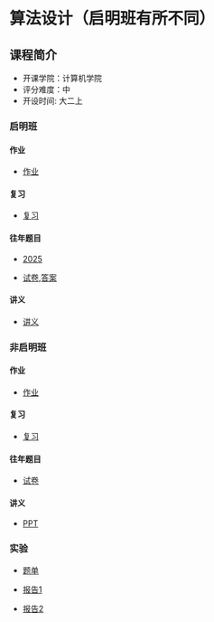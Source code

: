 # 算法设计（启明班有所不同）

## 课程简介

- 开课学院：计算机学院
- 评分难度：中
- 开设时间: 大二上


### 启明班

#### 作业
- [作业](https://github.com/YuhangChen1/HUSR-CS-Learning/tree/master/%E7%AE%97%E6%B3%95/%E4%BD%9C%E4%B8%9A)

#### 复习
- [复习](https://github.com/YuhangChen1/HUSR-CS-Learning/tree/master/%E7%AE%97%E6%B3%95/%E5%A4%8D%E4%B9%A0)

#### 往年题目
- [2025](https://github.com/YuhangChen1/HUSR-CS-Learning/blob/master/%E7%AE%97%E6%B3%95/%E5%A4%8D%E4%B9%A0/2024%E7%A7%8B%E5%AD%A3%20%E8%AE%A1%E7%AE%97%E6%9C%BA%E5%8D%93%E8%B6%8A%E7%8F%AD-%E6%9C%AC%E7%A1%95%E5%8D%9A%20%E7%AE%97%E6%B3%95%E8%AE%BE%E8%AE%A1%E8%80%83%E9%A2%98%202025.1.9.pdf)

- [试卷](https://github.com/YuhangChen1/HUSR-CS-Learning/tree/master/%E7%AE%97%E6%B3%95/%E7%AE%97%E6%B3%95%E8%AF%95%E5%8D%B7),[答案](https://github.com/YuhangChen1/HUSR-CS-Learning/tree/master/%E7%AE%97%E6%B3%95/%E7%AE%97%E6%B3%95%E8%AF%95%E5%8D%B7%E7%AD%94%E6%A1%88)

#### 讲义
- [讲义](https://github.com/YuhangChen1/HUSR-CS-Learning/tree/master/%E7%AE%97%E6%B3%95/%E8%AE%B2%E4%B9%89)


### 非启明班

#### 作业
- [作业](https://github.com/Ilosyi/Hust-CS-Learning-Library/tree/main/IIA%20%E7%AE%97%E6%B3%95%E8%AE%BE%E8%AE%A1%E4%B8%8E%E5%88%86%E6%9E%90/%E4%BD%9C%E4%B8%9A)

#### 复习
- [复习](https://github.com/YuhangChen1/HUSR-CS-Learning/tree/master/%E7%AE%97%E6%B3%95/%E5%A4%8D%E4%B9%A0)

#### 往年题目
- [试卷](https://github.com/Ilosyi/Hust-CS-Learning-Library/tree/main/IIA%20%E7%AE%97%E6%B3%95%E8%AE%BE%E8%AE%A1%E4%B8%8E%E5%88%86%E6%9E%90/%E8%AF%95%E5%8D%B7)

#### 讲义
- [PPT](https://github.com/Ilosyi/Hust-CS-Learning-Library/tree/main/IIA%20%E7%AE%97%E6%B3%95%E8%AE%BE%E8%AE%A1%E4%B8%8E%E5%88%86%E6%9E%90/PPT)

### 实验
- [题单](https://github.com/YuhangChen1/HUSR-CS-Learning/blob/master/%E7%AE%97%E6%B3%95/%E5%AE%9E%E9%AA%8C/%E7%AE%97%E6%B3%95%E5%AE%9E%E8%B7%B5%E4%BB%BB%E5%8A%A1%E4%B9%A6%E4%B8%8E%E6%8C%87%E5%AF%BC%E8%AF%B4%E6%98%8E-2024.pdf)

- [报告1](https://github.com/YuhangChen1/HUSR-CS-Learning/blob/master/%E7%AE%97%E6%B3%95/%E5%AE%9E%E9%AA%8C/%E9%99%88%E5%AE%87%E8%88%AA-%E6%9C%AC%E7%A1%95%E5%8D%9A2301-U202315752.pdf)

- [报告2](https://github.com/Ilosyi/Hust-CS-Learning-Library/blob/main/IIA%20%E7%AE%97%E6%B3%95%E8%AE%BE%E8%AE%A1%E4%B8%8E%E5%88%86%E6%9E%90%E5%AE%9E%E8%B7%B5/%E7%AE%97%E6%B3%95%E5%AE%9E%E9%AA%8C%E6%8A%A5%E5%91%8A-%E7%89%88%E6%9C%AC2.pdf)